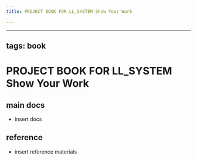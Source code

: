 ```yaml
---
title: PROJECT BOOK FOR LL_SYSTEM Show Your Work

---
```



---
tags: book
---

PROJECT BOOK FOR LL_SYSTEM Show Your Work
===

main docs
---

- insert docs

reference
---

- insert reference materials


